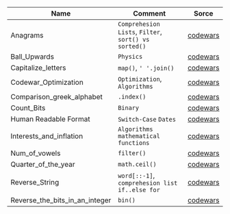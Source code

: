 | Name                           | Comment                                              | Sorce                                                                           |
|--------------------------------|------------------------------------------------------|---------------------------------------------------------------------------------|
| Anagrams                       | `Comprehesion Lists`, `Filter`, `sort() vs sorted()` | [codewars](https://www.codewars.com/kata/523a86aa4230ebb5420001e1/train/python) |
| Ball_Upwards                   | `Physics`                                            | [codewars](https://www.codewars.com/kata/566be96bb3174e155300001b/train/python) |
| Capitalize_letters             | `map()`, `' '.join()`                                | [codewars](https://www.codewars.com/kata/5390bac347d09b7da40006f6)              |
| Codewar_Optimization           | `Optimization`, `Algorithms`                         | [codewars](https://www.codewars.com/kata/5e3f043faf934e0024a941d7)              |
| Comparison_greek_alphabet      | `.index()`                                           | [codewars](https://www.codewars.com/kata/56bc1acf66a2abc891000561)              |
| Count_Bits                     | `Binary`                                             | [codewars](https://www.codewars.com/kata/526571aae218b8ee490006f4)              |
| Human Readable Format | `Switch-Case` `Dates` | [codewars](https://www.codewars.com/kata/52742f58faf5485cae000b9a/train/python)
| Interests_and_inflation        | `Algorithms`  `mathematical functions`               | [codewars](https://www.codewars.com/kata/56445c4755d0e45b8c00010a/python)       |
| Num_of_vowels                  | `filter()`                                           | [codewars](https://www.codewars.com/kata/54ff3102c1bad923760001f3)              |
| Quarter_of_the_year            | `math.ceil()`                                        | [codewars](https://www.codewars.com/kata/5ce9c1000bab0b001134f5af)              |
| Reverse_String                 | `word[::-1]`, `comprehesion list` `if..else for`     | [codewars](https://www.codewars.com/kata/5264d2b162488dc400000001)              |
| Reverse_the_bits_in_an_integer | `bin()`                                              | [codewars](https://www.codewars.com/kata/5959ec605595565f5c00002b)              |